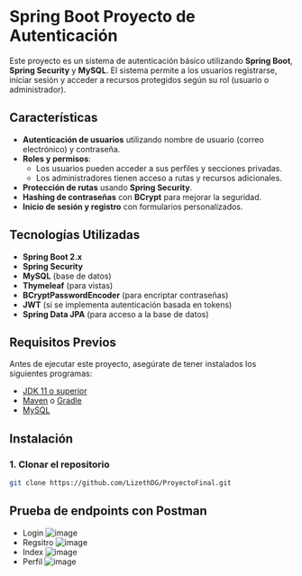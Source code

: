 # Spring Boot Proyecto de Autenticación

Este proyecto es un sistema de autenticación básico utilizando **Spring Boot**, **Spring Security** y **MySQL**. El sistema permite a los usuarios registrarse, iniciar sesión y acceder a recursos protegidos según su rol (usuario o administrador).

## Características

- **Autenticación de usuarios** utilizando nombre de usuario (correo electrónico) y contraseña.
- **Roles y permisos**:
  - Los usuarios pueden acceder a sus perfiles y secciones privadas.
  - Los administradores tienen acceso a rutas y recursos adicionales.
- **Protección de rutas** usando **Spring Security**.
- **Hashing de contraseñas** con **BCrypt** para mejorar la seguridad.
- **Inicio de sesión y registro** con formularios personalizados.

## Tecnologías Utilizadas

- **Spring Boot 2.x**
- **Spring Security**
- **MySQL** (base de datos)
- **Thymeleaf** (para vistas)
- **BCryptPasswordEncoder** (para encriptar contraseñas)
- **JWT** (si se implementa autenticación basada en tokens)
- **Spring Data JPA** (para acceso a la base de datos)

## Requisitos Previos

Antes de ejecutar este proyecto, asegúrate de tener instalados los siguientes programas:

- [JDK 11 o superior](https://adoptopenjdk.net/)
- [Maven](https://maven.apache.org/install.html) o [Gradle](https://gradle.org/install/)
- [MySQL](https://www.mysql.com/)

## Instalación

### 1. Clonar el repositorio

```bash
git clone https://github.com/LizethDG/ProyectoFinal.git
```
## Prueba de endpoints con Postman
- Login
![image](https://github.com/user-attachments/assets/4543635f-d4df-4ea0-bc4a-a3459bd2fed1)
- Regsitro
![image](https://github.com/user-attachments/assets/d892bcf9-e99f-4843-910d-8454ec141b55)
- Index
![image](https://github.com/user-attachments/assets/0257255e-d367-4ce9-bcd9-d5c973722912)
- Perfil
![image](https://github.com/user-attachments/assets/efe5a169-e32f-4ad4-9c8d-d3d805c7e93b)


